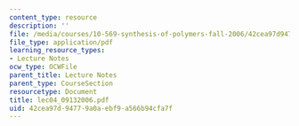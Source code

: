 ```yaml
---
content_type: resource
description: ''
file: /media/courses/10-569-synthesis-of-polymers-fall-2006/42cea97d94779a0aebf9a566b94cfa7f_lec04_09132006.pdf
file_type: application/pdf
learning_resource_types:
- Lecture Notes
ocw_type: OCWFile
parent_title: Lecture Notes
parent_type: CourseSection
resourcetype: Document
title: lec04_09132006.pdf
uid: 42cea97d-9477-9a0a-ebf9-a566b94cfa7f
---
```


